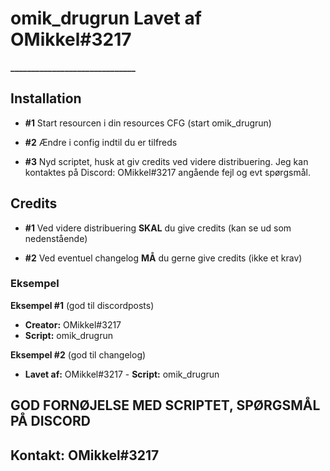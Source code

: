 # omik_drugrun Lavet af OMikkel#3217
**______________________________**

## Installation

- **#1** Start resourcen i din resources CFG (start omik_drugrun)

- **#2** Ændre i config indtil du er tilfreds

- **#3** Nyd scriptet, husk at giv credits ved videre distribuering. Jeg kan kontaktes på Discord: OMikkel#3217 angående fejl og evt spørgsmål.


## Credits
- **#1** Ved videre distribuering **SKAL** du give credits (kan se ud som nedenstående)

- **#2** Ved eventuel changelog **MÅ** du gerne give credits (ikke et krav)

### Eksempel
**Eksempel #1** (god til discordposts)
- **Creator:** OMikkel#3217
- **Script:** omik_drugrun

**Eksempel #2** (god til changelog)
- **Lavet af:** OMikkel#3217 - **Script:** omik_drugrun


## GOD FORNØJELSE MED SCRIPTET, SPØRGSMÅL PÅ DISCORD
## Kontakt: OMikkel#3217